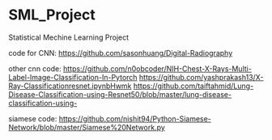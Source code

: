 # SML_Project
Statistical Mechine Learning Project

code for CNN: https://github.com/sasonhuang/Digital-Radiography


other cnn code:
https://github.com/n0obcoder/NIH-Chest-X-Rays-Multi-Label-Image-Classification-In-Pytorch
https://github.com/yashprakash13/X-Ray-Classificationresnet.ipynbHwmk 
https://github.com/taiftahmid/Lung-Disease-Classification-using-Resnet50/blob/master/lung-disease-classification-using-


siamese code:
https://github.com/nishit94/Python-Siamese-Network/blob/master/Siamese%20Network.py

